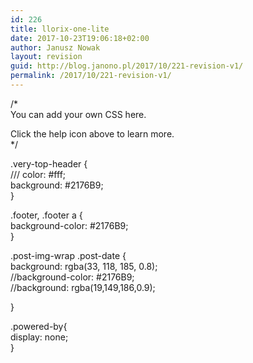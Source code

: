 ```yaml
---
id: 226
title: llorix-one-lite
date: 2017-10-23T19:06:18+02:00
author: Janusz Nowak
layout: revision
guid: http://blog.janono.pl/2017/10/221-revision-v1/
permalink: /2017/10/221-revision-v1/
---
```

/*  
You can add your own CSS here.

Click the help icon above to learn more.  
*/

.very-top-header {  
/// color: #fff;  
background: #2176B9;  
}

.footer, .footer a {  
background-color: #2176B9;  
}

.post-img-wrap .post-date {  
background: rgba(33, 118, 185, 0.8);  
//background-color: #2176B9;  
//background: rgba(19,149,186,0.9);

}

.powered-by{  
display: none;  
}